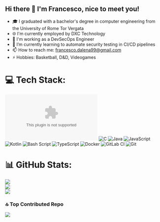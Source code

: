 ## Hi there 👋 I'm Francesco, nice to meet you!

- 🎓 I graduated with a bachelor's degree in computer engineering from the University of Rome Tor Vergata
- 🌐 I'm currently employed by DXC Technology
- 🔭 I'm working as a DevSecOps Engineer
- 🌱 I’m currently learning to automate security testing in CI/CD pipelines
- 📫 How to reach me: francesco.dalena99@gmail.com
- ⚡ Hobbies: Basketball, D&D, Videogames

# 💻 Tech Stack:
![BlackDuck Tools](https://brandfetch.com/blackduck.com?view=library&library=default&collection=logos&asset=id_5ME2bKr&utm_source=https%253A%252F%252Fbrandfetch.com%252Fblackduck.com&utm_medium=copyAction&utm_campaign=brandPageReferral) ![C](https://img.shields.io/badge/c-%2300599C.svg?style=for-the-badge&logo=c&logoColor=white) ![Java](https://img.shields.io/badge/java-%23ED8B00.svg?style=for-the-badge&logo=openjdk&logoColor=white) ![JavaScript](https://img.shields.io/badge/javascript-%23323330.svg?style=for-the-badge&logo=javascript&logoColor=%23F7DF1E) ![Kotlin](https://img.shields.io/badge/kotlin-%237F52FF.svg?style=for-the-badge&logo=kotlin&logoColor=white) ![Bash Script](https://img.shields.io/badge/bash_script-%23121011.svg?style=for-the-badge&logo=gnu-bash&logoColor=white) ![TypeScript](https://img.shields.io/badge/typescript-%23007ACC.svg?style=for-the-badge&logo=typescript&logoColor=white) ![Docker](https://img.shields.io/badge/docker-%230db7ed.svg?style=for-the-badge&logo=docker&logoColor=white) ![GitLab CI](https://img.shields.io/badge/gitlab%20CI-%23181717.svg?style=for-the-badge&logo=gitlab&logoColor=white) ![Git](https://img.shields.io/badge/git-%23F05033.svg?style=for-the-badge&logo=git&logoColor=white)
# 📊 GitHub Stats:
![](https://github-readme-stats.vercel.app/api?username=fra-dln&theme=dark&hide_border=false&include_all_commits=true&count_private=true)<br/>
![](https://nirzak-streak-stats.vercel.app/?user=fra-dln&theme=dark&hide_border=false)<br/>
![](https://github-readme-stats.vercel.app/api/top-langs/?username=fra-dln&theme=dark&hide_border=false&include_all_commits=true&count_private=true&layout=compact)

### 🔝 Top Contributed Repo
![](https://github-contributor-stats.vercel.app/api?username=fra-dln&limit=5&theme=dark&combine_all_yearly_contributions=true)

<!-- Proudly created with GPRM ( https://gprm.itsvg.in ) -->
